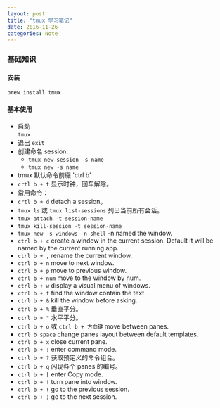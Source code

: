 ```yaml
---
layout: post
title: "tmux 学习笔记"
date: 2016-11-26
categories: Note
---
```


### 基础知识

#### 安装

`brew install tmux`

#### 基本使用

- 启动  
`tmux`
- 退出
`exit`
- 创建命名 session:
  - `tmux new-session -s name`
  - `tmux new -s name`
- tmux 默认命令前缀 'ctrl b'
 - `crtl b + t` 显示时钟，回车解除。
- 常用命令：
 - `crtl b + d` detach a session。
 - `tmux ls` 或 `tmux list-sessions` 列出当前所有会话。
 - `tmux attach -t session-name`
 - `tmux kill-session -t session-name`
 - `tmux new -s windows -n shell` -n named the window.
 - `ctrl b + c` create a window in the current session. Default it will be named by the current running app.
 - `ctrl b + ,` rename the current window.
 - `ctrl b + n` move to next window.
 - `ctrl b + p` move to previous window.
 - `ctrl b + num` move to the window by num.
 - `ctrl b + w` display a visual menu of windows.
 - `ctrl b + f` find the window contain the text.
 - `ctrl b + &` kill the window before asking.
 - `ctrl b + %` 垂直平分。
 - `ctrl b + "` 水平平分。
 - `ctrl b + o` 或 `ctrl b + 方向键` move between panes.
 - `ctrl b space` change panes layout between default templates.
 - `ctrl b + x` close current pane.
 - `ctrl b + :` enter command mode.
 - `ctrl b + ?` 获取预定义的命令组合。
 - `ctrl b + q` 闪现各个 panes 的编号。
 - `ctrl b + [` enter Copy mode.
 - `ctrl b + !` turn pane into window.
 - `ctrl b + (` go to the previous session.
 - `ctrl b + )` go to the next session.
